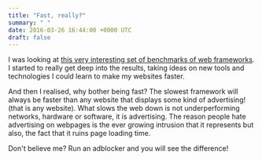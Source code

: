 ```yaml
---
title: "Fast, really?"
summary: " "
date: 2016-03-26 16:44:00 +0000 UTC
draft: false
---
```

I was looking at <a href="https://www.techempower.com/benchmarks/">this very interesting set of benchmarks of web frameworks</a>. I started to really get deep into the results, taking ideas on new tools and technologies I could learn to make my websites faster.

And then I realised, why bother being fast? The slowest framework will always be faster than any website that displays some kind of advertising! (that is any website). What slows the web down is not underperforming networks, hardware or software, it is advertising. The reason people hate advertising on webpages is the ever growing intrusion that it represents but also, the fact that it ruins page loading time.

Don't believe me? Run an adblocker and you will see the difference!

